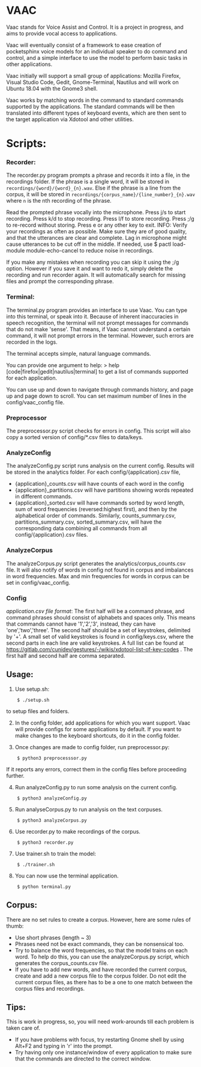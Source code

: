 # VAAC

Vaac stands for Voice Assist and Control. It is a project in progress, and aims to provide vocal access to applications.

Vaac will eventually consist of a framework to ease creation of pocketsphinx voice models for an individual speaker to do command and control, and a simple interface to use the model to perform basic tasks in other applications.

Vaac initially will support a small group of applications: Mozilla Firefox, Visual Studio Code, Gedit, Gnome-Terminal, Nautilus and will work on Ubuntu 18.04 with the Gnome3 shell.

Vaac works by matching words in the command to standard commands supported by the applications. The standard commands will be then translated into different types of keyboard events, which are then sent to the target application via Xdotool and other utilities.

# Scripts:

### Recorder:
The recorder.py program prompts a phrase and records it into a file, in the recordings folder.
If the phrase is a single word, it will be stored in `recordings/{word}/{word}_{n}.wav`. Else if the phrase is a line from the corpus, it will be stored in `recordings/{corpus_name}/{line_number}_{n}.wav` where `n` is the nth recording of the phrase.

Read the prompted phrase vocally into the microphone.
Press j/s to start recording.
Press k/d to stop recording.
Press l/f to store recording.
Press ;/g to re-record without storing.
Press e or any other key to exit.
INFO: Verify your recordings as often as possible. Make sure they are of good quality, and that the utterances are clear and complete. Lag in microphone might cause utterances to be cut off in the middle.
If needed, use
	$ pactl load-module module-echo-cancel
to reduce noise in recordings.

If you make any mistakes when recording you can skip it using the ;/g option. However if you save it and want to redo it, simply delete the recording and run recorder again. It will automatically search for missing files and prompt the corresponding phrase.

### Terminal:
The terminal.py program provides an interface to use Vaac. You can type into this terminal, or speak into it. Because of inherent inaccuracies in speech recognition, the terminal will not prompt messages for commands that do not make 'sense'. That means, if Vaac cannot understand a certain command, it will not prompt errors in the terminal. However, such errors are recorded in the logs.

The terminal accepts simple, natural language commands.

You can provide one argument to help:
    > help [code|firefox|gedit|nautilus|terminal]
to get a list of commands supported for each application.

You can use up and down to navigate through commands history, and page up and page down to scroll.
You can set maximum number of lines in the config/vaac_config file.

### Preprocessor
The preprocessor.py script checks for errors in config. This script will also copy a sorted version of config/*.csv files to data/keys.

### AnalyzeConfig
The analyzeConfig.py script runs analysis on the current config. Results will be stored in the analytics folder.
For each config/{application}.csv file,
* {application}_counts.csv will have counts of each word in the config
* {application}_partitions.csv will have partitions showing words repeated in different commands.
* {application}_sorted.csv will have commands sorted by word length, sum of word frequencies (reversed:highest first), and then by the alphabetical order of commands.
Similarly, counts_summary.csv, partitions_summary.csv, sorted_summary.csv, will have the corresponding data combining all commands from all config/{application}.csv files.

### AnalyzeCorpus
The analyzeCorpus.py script generates the analytics/corpus_counts.csv file. It will also notify of words in config not found in corpus and imbalances in word frequencies. Max and min frequencies for words in corpus can be set in config/vaac_config.

### Config
*application.csv file format*: The first half will be a command phrase, and	command phrases should consist of alphabets and spaces only. This means that commands cannot have '1','2','3', instead, they can have 'one','two','three'. The second half should be a set of keystrokes, delimited by '+'. A small set of valid keystrokes is found in config/keys.csv, where the second parts in each line are valid keystrokes. A full list can be found at https://gitlab.com/cunidev/gestures/-/wikis/xdotool-list-of-key-codes .
The first half and second half are comma separated.

## Usage:

1. Use setup.sh:
```
	$ ./setup.sh
```

 to setup files and folders.

2. In the config folder, add applications for which you want support. Vaac will provide configs for some applications by default. If you want to make changes to the keyboard shortcuts, do it in the config folder.

3. Once changes are made to config folder, run preprocessor.py:
```
	$ python3 preprocesssor.py
```

 If it reports any errors, correct them in the config files before proceeding further.

4. Run analyzeConfig.py to run some analysis on the current config.
```
	$ python3 analyzeConfig.py
```

5. Run analyseCorpus.py to run analysis on the text corpuses.
```
	$ python3 analyzeCorpus.py
```

6. Use recorder.py to make recordings of the corpus.
```
	$ python3 recorder.py
```

7. Use trainer.sh to train the model:
```
	$ ./trainer.sh
```

8. You can now use the terminal application.
```
	$ python terminal.py
```

## Corpus:
There are no set rules to create a corpus. However, here are some rules of thumb:
* Use short phrases (length ~ 3)
* Phrases need not be exact commands, they can be nonsensical too.
* Try to balance the word frequencies, so that the model trains on each word. To help do this, you can use the analyzeCorpus.py script, which generates the corpus_counts.csv file.
* If you have to add new words, and have recorded the current corpus, create and add a new corpus file to the corpus folder. Do not edit the current corpus files, as there has to be a one to one match between the corpus files and recordings.

## Tips:
This is work in progress, so, you will need work-arounds till each problem is taken care of.
* If you have problems with focus, try restarting Gnome shell by using Alt+F2 and typing in 'r' into the prompt.
* Try having only one instance/window of every application to make sure that the commands are directed to the correct window.
